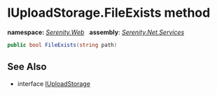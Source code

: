 # IUploadStorage.FileExists method
**namespace:** *[Serenity.Web](../../README.md#serenity.web-namespace)*   **assembly**: *[Serenity.Net.Services](../../README.md)*

```csharp
public bool FileExists(string path)
```

## See Also

* interface [IUploadStorage](../IUploadStorage.md)